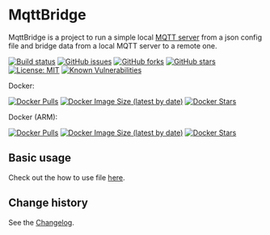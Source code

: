 MqttBridge
====================================

MqttBridge is a project to run a simple local [MQTT server](https://github.com/chkr1011/MQTTnet) from a json config file and bridge data from a local MQTT server to a remote one.

[![Build status](https://ci.appveyor.com/api/projects/status/pmjxmlygfiyna44h?svg=true)](https://ci.appveyor.com/project/SeppPenner/mqttbridge)
[![GitHub issues](https://img.shields.io/github/issues/SeppPenner/MqttBridge.svg)](https://github.com/SeppPenner/MqttBridge/issues)
[![GitHub forks](https://img.shields.io/github/forks/SeppPenner/MqttBridge.svg)](https://github.com/SeppPenner/MqttBridge/network)
[![GitHub stars](https://img.shields.io/github/stars/SeppPenner/MqttBridge.svg)](https://github.com/SeppPenner/MqttBridge/stargazers)
[![License: MIT](https://img.shields.io/badge/License-MIT-blue.svg)](https://raw.githubusercontent.com/SeppPenner/MqttBridge/master/License.txt)
[![Known Vulnerabilities](https://snyk.io/test/github/SeppPenner/MqttBridge/badge.svg)](https://snyk.io/test/github/SeppPenner/MqttBridge)

Docker:

[![Docker Pulls](https://img.shields.io/docker/pulls/sepppenner/mqttbridge)](https://hub.docker.com/repository/docker/sepppenner/mqttbridge)
[![Docker Image Size (latest by date)](https://img.shields.io/docker/image-size/sepppenner/mqttbridge?sort=date)](https://hub.docker.com/repository/docker/sepppenner/mqttbridge)
[![Docker Stars](https://img.shields.io/docker/stars/sepppenner/mqttbridge)](https://hub.docker.com/repository/docker/sepppenner/mqttbridge)

Docker (ARM):

[![Docker Pulls](https://img.shields.io/docker/pulls/sepppenner/mqttbridge-arm)](https://hub.docker.com/repository/docker/sepppenner/mqttbridge-arm)
[![Docker Image Size (latest by date)](https://img.shields.io/docker/image-size/sepppenner/mqttbridge-arm?sort=date)](https://hub.docker.com/repository/docker/sepppenner/mqttbridge-arm)
[![Docker Stars](https://img.shields.io/docker/stars/sepppenner/mqttbridge-arm)](https://hub.docker.com/repository/docker/sepppenner/mqttbridge-arm)

## Basic usage
Check out the how to use file [here](https://github.com/SeppPenner/MqttBridge/blob/master/HowToUse.md).

Change history
--------------

See the [Changelog](https://github.com/SeppPenner/MqttBridge/blob/master/Changelog.md).
